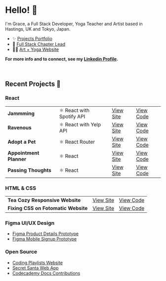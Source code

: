 # Hello! 👋 

I'm Grace, a Full Stack Developer, Yoga Teacher and Artist based in Hastings, UK and Tokyo, Japan.  

- ✨ [Projects Portfolio](https://gracekishino.github.io)
- 💞 [Full Stack Chapter Lead](https://community.codecademy.com/full-stack/)
- 🧘‍♀️ [Art + Yoga Website](https://twigtea.com)

**For more info and to connect, see my [Linkedin Profile](https://www.linkedin.com/in/gracekishino/).**

<br>

## Recent Projects 🚀

### React

|                                 |                           |                                                                   |                                                                  |
|---------------------------------|---------------------------|-------------------------------------------------------------------|------------------------------------------------------------------|
| **Jammming**                    | ⚛️ React with  Spotify API | [View Site](https://jammmmmming.netlify.app)                      | [View Code](https://github.com/gracekishino/jammming)            |
| **Ravenous**                    | ⚛️ React with  Yelp    API | [View Site](https://rrravenous.netlify.app.netlify.app)           | [View Code](https://github.com/gracekishino/ravenous)            |
| **Adopt a Pet**                 | ⚛️ React Router            | [View Site](https://adopt-a-pet-react-router-project.netlify.app) | [View Code](https://github.com/gracekishino/adopt_a_pet)         |
| **Appointment Planner**         | ⚛️ React                   | [View Site](https://appointment-planner-2024.netlify.app)         | [View Code](https://github.com/gracekishino/appointment-planner) |
| **Passing Thoughts**            | ⚛️ React                   | [View Site](https://passing-thoughts-project.netlify.app)         | [View Code](https://github.com/gracekishino/passing_thoughts)    |

### HTML & CSS

|                                     |                                                      |                                                                   |
|-------------------------------------|------------------------------------------------------|-------------------------------------------------------------------|
| **Tea Cozy Responsive Website**     | [View Site](https://gracekishino.github.io/tea-cozy) | [View Code](https://github.com/gracekishino/tea-cozy)            |
| **Fixing CSS on Fotomatic Website** | [View Site](https://gracekishino.github.io/fotomatic)| [View Code](https://github.com/gracekishino/fotomatic)         |

### Figma UI/UX Design

- [Figma Product Details Prototype](https://www.figma.com/community/file/1331953306616207339/product-details-page)
- [Figma Mobile Signup Prototype](https://www.figma.com/community/file/1331925784498617298/friendly-sign-up-flow)

### Open Source 

- [Coding Playlists Website](https://github.com/gracekishino/coding_playlists)
- [Secret Santa Web App](https://github.com/mdwiltfong/secret-santa)
- [Codecademy Docs Contributions](https://docs.google.com/document/d/1G6rkYAwYNsk1cQgo6cl-P4IHznF4DThVBHod-w93Tsk/edit)

<!--
**gracekishino/gracekishino** is a ✨ _special_ ✨ repository because its `README.md` (this file) appears on your GitHub profile.

Here are some ideas to get you started:

- 👯 I’m looking to collaborate on ...
- 🤔 I’m looking for help with ...
- 💬 Ask me about ...
- 📫 How to reach me: ...
- 😄 Pronouns: ...
- ⚡ Fun fact: ...
-->

